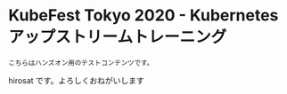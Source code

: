 # KubeFest Tokyo 2020 - Kubernetes アップストリームトレーニング

```
こちらはハンズオン用のテストコンテンツです。
```
hirosat です。よろしくおねがいします